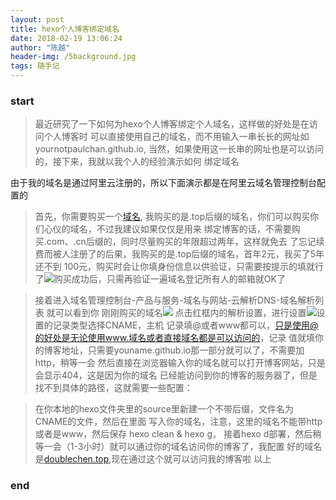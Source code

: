 ```yaml
---
layout: post
title: hexo个人博客绑定域名
date: 2018-02-19 13:06:24
author: "陈越"
header-img: /5background.jpg
tags: 随手记
---
```


### start
  >最近研究了一下如何为hexo个人博客绑定个人域名，这样做的好处是在访问个人博客时
  可以直接使用自己的域名，而不用输入一串长长的网址如 yournotpaulchan.github.io,
  当然，如果使用这一长串的网址也是可以访问的，接下来，我就以我个人的经验演示如何
  绑定域名

  由于我的域名是通过阿里云注册的，所以下面演示都是在阿里云域名管理控制台配置的

  >首先，你需要购买一个[域名](https://mi.aliyun.com/?spm=5176.200001.n1.18.k5x2B3),
  我购买的是.top后缀的域名，你们可以购买你们心仪的域名，不过我建议如果仅仅是用来
  绑定博客的话，不需要购买.com、.cn后缀的，同时尽量购买的年限超过两年，这样就免去
  了忘记续费而被人注册了的后果，我购买的是.top后缀的域名，首年2元，我买了5年还不到
  100元，购买时会让你填身份信息以供验证，只需要按提示的填就行了![](http://p061xvmi7.bkt.clouddn.com//18-2-19/97680266.jpg)购买成功后，只需再验证一遍域名登记所有人的邮箱就OK了

  >接着进入域名管理控制台-产品与服务-域名与网站-云解析DNS-域名解析列表 就可以看到你
  刚刚购买的域名![](http://p061xvmi7.bkt.clouddn.com//18-2-19/69661981.jpg)
  点击红框内的解析设置，进行设置![](http://p061xvmi7.bkt.clouddn.com//18-2-19/45052060.jpg)设置的记录类型选择CNAME，主机
  记录填@或者www都可以，只是使用@的好处是无论使用www.域名或者直接域名都是可以访问的，记录
  值就填你的博客地址，只需要youname.github.io那一部分就可以了，不需要加http，稍等一会
  然后直接在浏览器输入你的域名就可以打开博客网站，只是会显示404，这是因为你的域名
  已经能访问到你的博客的服务器了，但是找不到具体的路径，这就需要一些配置：

  > 在你本地的hexo文件夹里的source里新建一个不带后缀，文件名为CNAME的文件，然后在里面
  > 写入你的域名，注意，这里的域名不能带http或者是www，然后保存 hexo clean & hexo g，
  > 接着hexo d部署，然后稍等一会（1-3小时）就可以通过你的域名访问你的博客了，我配置
  > 好的域名是[doublechen.top](http://doublechen.top),现在通过这个就可以访问我的博客啦
  > 以上
  
### end
